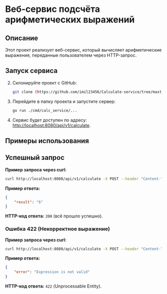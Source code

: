 # Веб-сервис подсчёта арифметических выражений

## Описание
Этот проект реализует веб-сервис, который вычисляет арифметические выражения, переданные пользователем через HTTP-запрос.

## Запуск сервиса

2. Склонируйте проект с GitHub:
    ```bash
    git clone (https://github.com/imil23456/Calculate-service/tree/master)
    ```
3. Перейдите в папку проекта и запустите сервер:
    ```bash
    go run ./cmd/calc_service/...
    ```
4. Сервис будет доступен по адресу: [http://localhost:8080/api/v1/calculate](http://localhost:8080/api/v1/calculate).

## Примеры использования

## Успешный запрос

**Пример запроса через curl:**

```bash
curl http://localhost:8080/api/v1/calculate -X POST --header "Content-Type: application/json" --data "{\"expression\": \"2+2*2\"}"
```
**Пример ответа:**

```json
{
    "result": "6"
}
```
**HTTP-код ответа:** `200` (всё прошло успешно).

### Ошибка 422 (Некорректное выражение)

**Пример запроса через curl:**

```bash
curl http://localhost:8080/api/v1/calculate -X POST --header "Content-Type: application/json" --data "{\"expression\": \"25-0.251***\"}"
```

**Пример ответа:**

```json
{
    "error": "Expression is not valid"
}
```

**HTTP-код ответа:** `422` (Unprocessable Entity).



